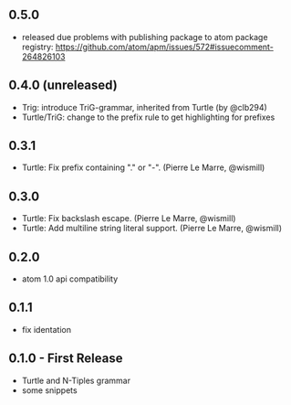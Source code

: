 ## 0.5.0
* released due problems with publishing package to atom package registry: https://github.com/atom/apm/issues/572#issuecomment-264826103

## 0.4.0 (unreleased)
* Trig: introduce TriG-grammar, inherited from Turtle (by @clb294)
* Turtle/TriG: change to the prefix rule to get highlighting for prefixes

## 0.3.1
* Turtle: Fix prefix containing "." or "-". (Pierre Le Marre, @wismill)

## 0.3.0
* Turtle: Fix backslash escape. (Pierre Le Marre, @wismill)
* Turtle: Add multiline string literal support. (Pierre Le Marre, @wismill)

## 0.2.0
* atom 1.0 api compatibility

## 0.1.1
* fix identation

## 0.1.0 - First Release
* Turtle and N-Tiples grammar
* some snippets
